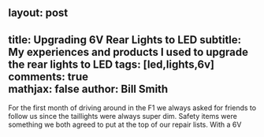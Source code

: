 ## layout: post  
title: Upgrading 6V Rear Lights to LED
subtitle: My experiences and products I used to upgrade the rear lights to LED
tags: [led,lights,6v]  
comments: true  
mathjax: false
author: Bill Smith
---
For the first month of driving around in the F1 we always asked for friends to follow us since the taillights were always super dim.  Safety items were something we both agreed to put at the top of our repair lists.
With a 6V 

<!--stackedit_data:
eyJoaXN0b3J5IjpbLTEyNjM1Mjg3MjNdfQ==
-->